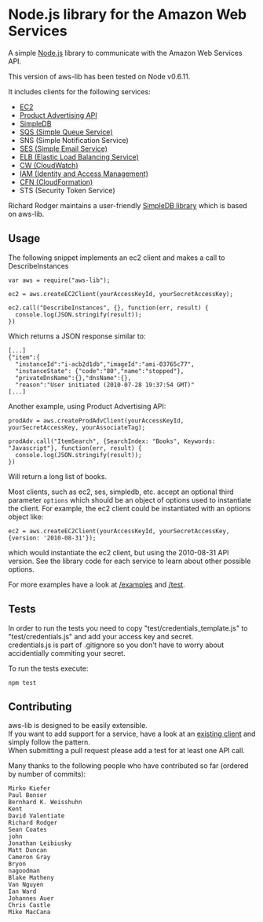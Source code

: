 Node.js library for the Amazon Web Services
=====

A simple [Node.js](http://github.com/ry/node) library to communicate with the Amazon Web Services API.

This version of aws-lib has been tested on Node v0.6.11.

It includes clients for the following services:

   * [EC2](https://github.com/livelycode/aws-lib/blob/master/examples/ec2.js)
   * [Product Advertising API](https://github.com/livelycode/aws-lib/blob/master/examples/prod-adv.js)
   * [SimpleDB](https://github.com/livelycode/aws-lib/blob/master/test/simpledb.js)
   * [SQS (Simple Queue Service)](https://github.com/livelycode/aws-lib/blob/master/examples/sqs.js)
   * SNS (Simple Notification Service)
   * [SES (Simple Email Service)](https://github.com/livelycode/aws-lib/blob/master/examples/ses.js)
   * [ELB (Elastic Load Balancing Service)](https://github.com/livelycode/aws-lib/blob/master/examples/elb.js)
   * [CW (CloudWatch)](https://github.com/livelycode/aws-lib/blob/master/examples/cw.js)
   * [IAM (Identity and Access Management)](https://github.com/livelycode/aws-lib/blob/master/examples/iam.js)
   * [CFN (CloudFormation)](https://github.com/livelycode/aws-lib/blob/master/test/cfn.js)
   * STS (Security Token Service)

Richard Rodger maintains a user-friendly [SimpleDB library](http://github.com/rjrodger/simpledb) which is based on aws-lib.

## Usage

The following snippet implements an ec2 client and makes a call to DescribeInstances

    var aws = require("aws-lib");

    ec2 = aws.createEC2Client(yourAccessKeyId, yourSecretAccessKey);

    ec2.call("DescribeInstances", {}, function(err, result) {
      console.log(JSON.stringify(result));
    })

Which returns a JSON response similar to:

    [...]
    {"item":{
      "instanceId":"i-acb2d1db","imageId":"ami-03765c77",
      "instanceState": {"code":"80","name":"stopped"},
      "privateDnsName":{},"dnsName":{},
      "reason":"User initiated (2010-07-28 19:37:54 GMT)"
    [...] 

Another example, using Product Advertising API:

    prodAdv = aws.createProdAdvClient(yourAccessKeyId, yourSecretAccessKey, yourAssociateTag);

    prodAdv.call("ItemSearch", {SearchIndex: "Books", Keywords: "Javascript"}, function(err, result) {
      console.log(JSON.stringify(result));
    })

Will return a long list of books.

Most clients, such as ec2, ses, simpledb, etc. accept an optional third parameter `options` which should be an object of options used to instantiate the client.  For example, the ec2 client could be instantiated with an options object like:

    ec2 = aws.createEC2Client(yourAccessKeyId, yourSecretAccessKey, {version: '2010-08-31'});
    
which would instantiate the ec2 client, but using the 2010-08-31 API version.  See the library code for each service to learn about other possible options.

For more examples have a look at [/examples](https://github.com/livelycode/aws-lib/tree/master/examples) and [/test](https://github.com/livelycode/aws-lib/tree/master/test).

## Tests
In order to run the tests you need to copy "test/credentials_template.js" to "test/credentials.js" and add your access key and secret.  
credentials.js is part of .gitignore so you don't have to worry about accidentially commiting your secret.

To run the tests execute:

    npm test


## Contributing
aws-lib is designed to be easily extensible.  
If you want to add support for a service, have a look at an [existing client](https://github.com/livelycode/aws-lib/blob/master/lib/ec2.js) and simply follow the pattern.  
When submitting a pull request please add a test for at least one API call.

Many thanks to the following people who have contributed so far (ordered by number of commits):

```
Mirko Kiefer
Paul Bonser
Bernhard K. Weisshuhn
Kent
David Valentiate
Richard Rodger
Sean Coates
john
Jonathan Leibiusky
Matt Duncan
Cameron Gray
Bryon
nagoodman
Blake Matheny
Van Nguyen
Ian Ward
Johannes Auer
Chris Castle
Mike MacCana
```
